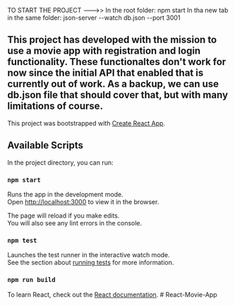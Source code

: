 
TO START THE PROJECT --->>
In the root folder: npm start 
In tha new tab in the same folder: json-server --watch db.json --port 3001

This project has developed with the mission to use a movie app with registration and login functionality.
These functionaltes don't work for now since the initial API that enabled that is currently out of work.
As a backup, we can use db.json file that should cover that, but with many limitations of course.
---------------------------------------------------------------------------------------------------
This project was bootstrapped with [Create React App](https://github.com/facebook/create-react-app).


## Available Scripts

In the project directory, you can run:

### `npm start`

Runs the app in the development mode.\
Open [http://localhost:3000](http://localhost:3000) to view it in the browser.

The page will reload if you make edits.\
You will also see any lint errors in the console.

### `npm test`

Launches the test runner in the interactive watch mode.\
See the section about [running tests](https://facebook.github.io/create-react-app/docs/running-tests) for more information.

### `npm run build`

To learn React, check out the [React documentation](https://reactjs.org/).
#   R e a c t - M o v i e - A p p 
 
 
